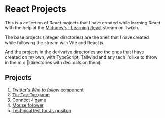# React Projects

This is a collection of React projects that I have created while learning React with the help of the [Midudev's - Learning React](https://www.udemy.com/course/react-the-complete-guide-incl-redux/) stream on Twitch.

The base projects (integer directories) are the ones that I have created while following the stream with Vite and React.js.

And the projects in the derivative directories are the ones that I have created on my own, with TypeScript, Tailwind and any tech I'd like to throw in the mix 🧪(directories with decimals on them).

## Projects

1. [Twitter's _Who to follow_ component](https://emlez-who-to-follow.netlify.app/)
1. [Tic-Tac-Toe game](https://emlez-tic-tac-toe.netlify.app/)
1. [Connect 4 game](https://emlez-connect-4.netlify.app/)
1. [Mouse follower](https://emlez-mouse-follower.netlify.app/)
1. [Technical test for Jr. position](https://cat-random-image.netlify.app/)

